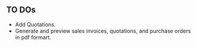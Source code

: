 ## TO DOs

- Add Quotations.
- Generate and preview sales invoices, quotations, and purchase orders in pdf formart.
